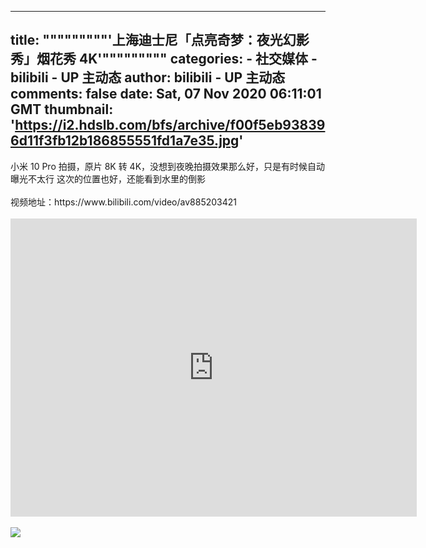 
---
title: """""""""'上海迪士尼「点亮奇梦：夜光幻影秀」烟花秀 4K'"""""""""
categories: 
    - 社交媒体
    - bilibili - UP 主动态
author: bilibili - UP 主动态
comments: false
date: Sat, 07 Nov 2020 06:11:01 GMT
thumbnail: 'https://i2.hdslb.com/bfs/archive/f00f5eb938396d11f3fb12b186855551fd1a7e35.jpg'
---

<div>   
小米 10 Pro 拍摄，原片 8K 转 4K，没想到夜晚拍摄效果那么好，只是有时候自动曝光不太行
这次的位置也好，还能看到水里的倒影<br><br>视频地址：https://www.bilibili.com/video/av885203421<br><br><iframe src="https://player.bilibili.com/player.html?aid=885203421&high_quality=1" width="650" height="477" scrolling="no" border="0" frameborder="no" framespacing="0" allowfullscreen="true"></iframe><br><br><img src="https://i2.hdslb.com/bfs/archive/f00f5eb938396d11f3fb12b186855551fd1a7e35.jpg" referrerpolicy="no-referrer">  
</div>
            